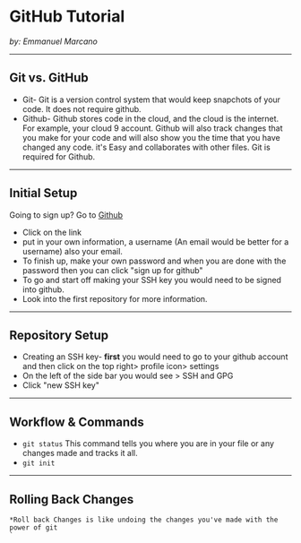 # GitHub Tutorial

_by: Emmanuel Marcano_

---
## Git vs. GitHub
* Git- Git is a version control system that would keep snapchots of your code. It does not require github. 
* Github- Github stores code in the cloud, and the cloud is the internet. For example, your cloud 9 account. Github will also track changes that you make for your code and will also show you the time that you have changed any code. it's Easy and collaborates with other files. Git is required for Github. 


---
## Initial Setup
Going to sign up? Go to [Github](www.github.com) 
* Click on the link 
* put in your own information, a username (An email would be better for a username) also your email. 
* To finish up, make your own password and when you are done with the password then you can click "sign up for github"
* To go and start off making your SSH key you would need to be signed into github. 
* Look into the first repository for more information. 

---
## Repository Setup
* Creating an SSH key- **first** you would need to go to your github account and then click on the top right> profile icon> settings
* On the left of the side bar you would see > SSH and GPG 
* Click "new SSH key"


---
## Workflow & Commands
 * `git status` This command tells you where you are in your file or any changes made and tracks it all. 
 * `git init` 
 
 

---
## Rolling Back Changes
    *Roll back Changes is like undoing the changes you've made with the power of git 
    `
    